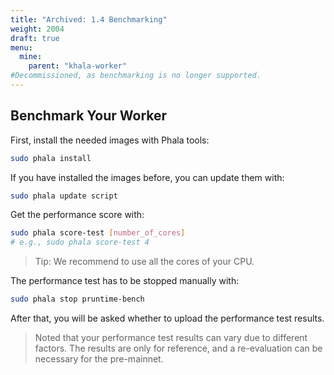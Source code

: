 ```yaml
---
title: "Archived: 1.4 Benchmarking"
weight: 2004
draft: true
menu:
  mine:
    parent: "khala-worker"
#Decommissioned, as benchmarking is no longer supported.
---
```


## Benchmark Your Worker

First, install the needed images with Phala tools:

```bash
sudo phala install
```

If you have installed the images before, you can update them with:

```bash
sudo phala update script
```

Get the performance score with:

```bash
sudo phala score-test [number_of_cores]
# e.g., sudo phala score-test 4
```

> Tip: We recommend to use all the cores of your CPU.

The performance test has to be stopped manually with:

```bash
sudo phala stop pruntime-bench
```

After that, you will be asked whether to upload the performance test results.

> Noted that your performance test results can vary due to different factors.
> The results are only for reference, and a re-evaluation can be necessary for the pre-mainnet.
